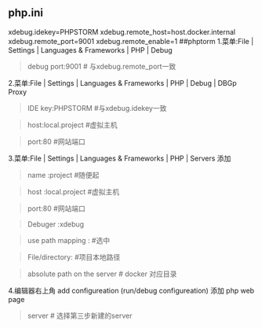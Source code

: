 ## php.ini
xdebug.idekey=PHPSTORM
xdebug.remote_host=host.docker.internal
xdebug.remote_port=9001
xdebug.remote_enable=1 
##phptorm
1.菜单:File | Settings | Languages & Frameworks | PHP | Debug

> debug port:9001 # 与xdebug.remote_port一致

2.菜单:File | Settings | Languages & Frameworks | PHP | Debug | DBGp Proxy

> IDE key:PHPSTORM #与xdebug.idekey一致

> host:local.project #虚拟主机

> port:80 #网站端口

3.菜单:File | Settings | Languages & Frameworks | PHP | Servers
添加
> name :project  #随便起

> host :local.project #虚拟主机

> port:80 #网站端口

> Debuger :xdebug

> use path mapping :  #选中

> File/directory:  #项目本地路径

> absolute path on the server # docker 对应目录

4.编辑器右上角 add configureation  (run/debug configureation)
添加 php web page
> server # 选择第三步新建的server


